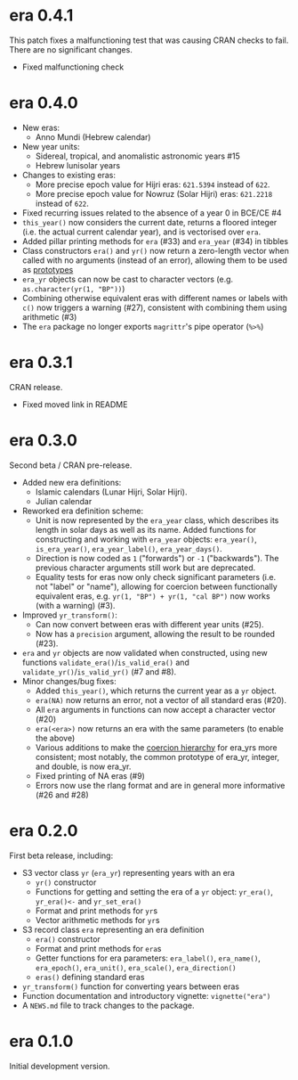 # era 0.4.1

This patch fixes a malfunctioning test that was causing CRAN checks to fail. There are no significant changes.

* Fixed malfunctioning check

# era 0.4.0

* New eras:
  * Anno Mundi (Hebrew calendar)
* New year units:
  * Sidereal, tropical, and anomalistic astronomic years #15
  * Hebrew lunisolar years
* Changes to existing eras:
  * More precise epoch value for Hijri eras: `621.5394` instead of `622`.
  * More precise epoch value for Nowruz (Solar Hijri) eras: `621.2218` instead of `622`.
* Fixed recurring issues related to the absence of a year 0 in BCE/CE #4
* `this_year()` now considers the current date, returns a floored integer (i.e. the actual current calendar year), and is vectorised over `era`.
* Added pillar printing methods for `era` (#33) and `era_year` (#34) in tibbles
* Class constructors `era()` and `yr()` now return a zero-length vector when called with no arguments (instead of an error), allowing them to be used as [prototypes](https://vctrs.r-lib.org/articles/type-size.html)
* `era_yr` objects can now be cast to character vectors (e.g. `as.character(yr(1, "BP"))`)
* Combining otherwise equivalent eras with different names or labels with `c()` now triggers a warning (#27), consistent with combining them using arithmetic (#3)
* The `era` package no longer exports `magrittr`'s pipe operator (`%>%`)

# era 0.3.1

CRAN release.

* Fixed moved link in README

# era 0.3.0

Second beta / CRAN pre-release.

* Added new era definitions:
  * Islamic calendars (Lunar Hijri, Solar Hijri).
  * Julian calendar
* Reworked era definition scheme:
  * Unit is now represented by the `era_year` class, which describes its length in solar days as well as its name. Added functions for constructing and working with `era_year` objects: `era_year()`, `is_era_year()`, `era_year_label()`, `era_year_days()`.
  * Direction is now coded as `1` ("forwards") or `-1` ("backwards"). The previous character arguments still work but are deprecated.
  * Equality tests for eras now only check significant parameters (i.e. not "label" or "name"), allowing for coercion between functionally equivalent eras, e.g. `yr(1, "BP") + yr(1, "cal BP")` now works (with a warning) (#3).
* Improved `yr_transform()`:
  * Can now convert between eras with different year units (#25).
  * Now has a `precision` argument, allowing the result to be rounded (#23).
* `era` and `yr` objects are now validated when constructed, using new functions `validate_era()`/`is_valid_era()` and `validate_yr()`/`is_valid_yr()` (#7 and #8).
* Minor changes/bug fixes:
  * Added `this_year()`, which returns the current year as a `yr` object.
  * `era(NA)` now returns an error, not a vector of all standard eras (#20).
  * All `era` arguments in functions can now accept a character vector (#20)
  * `era(<era>)` now returns an era with the same parameters (to enable the above)
  * Various additions to make the [coercion hierarchy](https://vctrs.r-lib.org/reference/theory-faq-coercion.html) for era_yrs more consistent; most notably, the common prototype of era_yr, integer, and double, is now era_yr.
  * Fixed printing of NA eras (#9)
  * Errors now use the rlang format and are in general more informative (#26 and #28)

# era 0.2.0

First beta release, including:

* S3 vector class `yr` (`era_yr`) representing years with an era
  * `yr()` constructor
  * Functions for getting and setting the era of a `yr` object: `yr_era()`, `yr_era()<-` and `yr_set_era()`
  * Format and print methods for `yr`s
  * Vector arithmetic methods for `yr`s
* S3 record class `era` representing an era definition
  * `era()` constructor
  * Format and print methods for `era`s
  * Getter functions for era parameters: `era_label()`, `era_name()`, `era_epoch()`, `era_unit()`, `era_scale()`, `era_direction()`
  * `eras()` defining standard eras
* `yr_transform()` function for converting years between eras
* Function documentation and introductory vignette: `vignette("era")`
* A `NEWS.md` file to track changes to the package.

# era 0.1.0

Initial development version.
